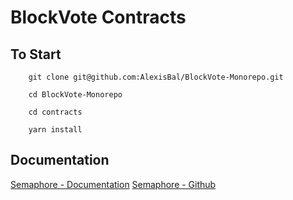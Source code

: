 # BlockVote Contracts 

## To Start
```shell 
    git clone git@github.com:AlexisBal/BlockVote-Monorepo.git

    cd BlockVote-Monorepo

    cd contracts
    
    yarn install
```

## Documentation
[Semaphore - Documentation](https://semaphore.appliedzkp.org/docs/introduction)
[Semaphore - Github](https://github.com/semaphore-protocol/semaphore)
    
